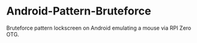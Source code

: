 # Android-Pattern-Bruteforce
Bruteforce pattern lockscreen on Android emulating a mouse via RPI Zero OTG.
